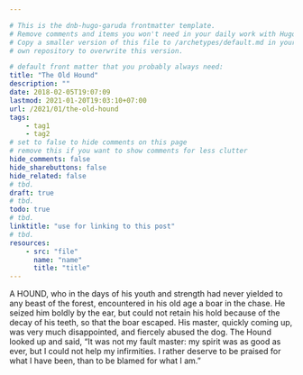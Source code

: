 ```yaml
---

# This is the dnb-hugo-garuda frontmatter template. 
# Remove comments and items you won't need in your daily work with Hugo.
# Copy a smaller version of this file to /archetypes/default.md in your
# own repository to overwrite this version.

# default front matter that you probably always need:
title: "The Old Hound"
description: ""
date: 2018-02-05T19:07:09
lastmod: 2021-01-20T19:03:10+07:00
url: /2021/01/the-old-hound
tags:
    - tag1
    - tag2
# set to false to hide comments on this page
# remove this if you want to show comments for less clutter
hide_comments: false
hide_sharebuttons: false
hide_related: false
# tbd.
draft: true
# tbd.
todo: true
# tbd.
linktitle: "use for linking to this post"
# tbd.
resources:
    - src: "file"
      name: "name"
      title: "title"
---
```

A HOUND, who in the days of his youth and strength had never yielded to any beast of the forest, encountered in his old age a boar in the chase. He seized him boldly by the ear, but could not retain his hold because of the decay of his teeth, so that the boar escaped. His master, quickly coming up, was very much disappointed, and fiercely abused the dog. The Hound looked up and said, “It was not my fault master: my spirit was as good as ever, but I could not help my infirmities. I rather deserve to be praised for what I have been, than to be blamed for what I am.”
